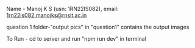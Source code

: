 Name - Manoj K S (usn: 1RN22IS082),  email: 1rn22is082.manojks@rnsit.ac.in

question 1
  folder-"output pics" in "question1" contains the output images 
  
  To Run - cd to server and run "npm run dev" in terminal
